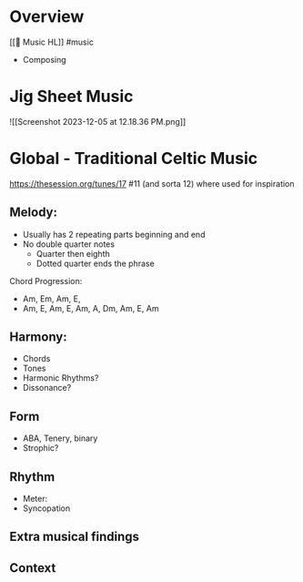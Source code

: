 # Overview 
[[🔵 Music HL]] #music 

- Composing 
# Jig Sheet Music 
![[Screenshot 2023-12-05 at 12.18.36 PM.png]]

# Global - Traditional Celtic Music 
https://thesession.org/tunes/17 #11 (and sorta 12) where used for inspiration 

## Melody:
- Usually has 2 repeating parts beginning and end 
- No double quarter notes 
	- Quarter then eighth
	- Dotted quarter ends the phrase 

Chord Progression: 
- Am, Em, Am, E, 
- Am, E, Am, E, Am, A, Dm, Am, E, Am

## Harmony: 
- Chords 
- Tones
- Harmonic Rhythms?
- Dissonance? 


## Form 
- ABA, Tenery, binary
- Strophic?


## Rhythm 
- Meter:
- Syncopation

## Extra musical findings 



## Context
